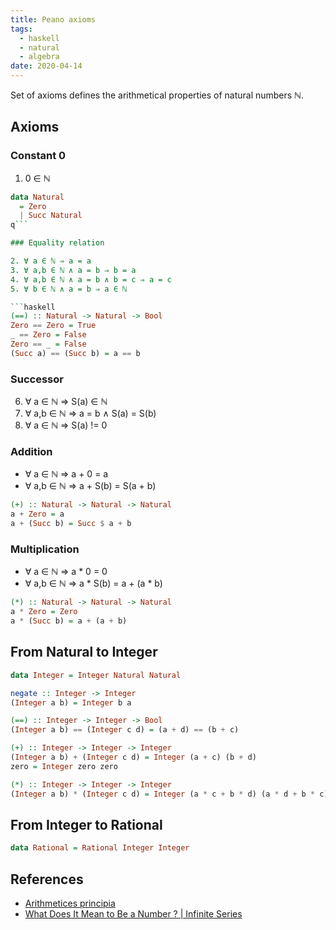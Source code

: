 ```yaml
---
title: Peano axioms
tags:
  - haskell
  - natural
  - algebra
date: 2020-04-14
---
```


Set of axioms defines the arithmetical properties of natural numbers ℕ.

## Axioms

### Constant 0

1. 0 ∈ ℕ

```haskell
data Natural
  = Zero
  | Succ Natural
q```

### Equality relation

2. ∀ a ∈ ℕ ⇒ a = a
3. ∀ a,b ∈ ℕ ∧ a = b ⇒ b = a
4. ∀ a,b ∈ ℕ ∧ a = b ∧ b = c ⇒ a = c
5. ∀ b ∈ ℕ ∧ a = b ⇒ a ∈ ℕ

```haskell
(==) :: Natural -> Natural -> Bool
Zero == Zero = True
_ == Zero = False
Zero == _ = False
(Succ a) == (Succ b) = a == b
```

### Successor

6. ∀ a ∈ ℕ ⇒ S(a) ∈ ℕ
7. ∀ a,b ∈ ℕ ⇒ a = b ∧ S(a) = S(b)
8. ∀ a ∈ ℕ ⇒ S(a) != 0

### Addition

- ∀ a ∈ ℕ ⇒ a + 0 = a
- ∀ a,b ∈ ℕ ⇒ a + S(b) = S(a + b)

```haskell
(+) :: Natural -> Natural -> Natural
a + Zero = a
a + (Succ b) = Succ $ a + b
```

### Multiplication

- ∀ a ∈ ℕ ⇒ a \* 0 = 0
- ∀ a,b ∈ ℕ ⇒ a \* S(b) = a + (a \* b)

```haskell
(*) :: Natural -> Natural -> Natural
a * Zero = Zero
a * (Succ b) = a + (a + b)
```

## From Natural to Integer

```haskell
data Integer = Integer Natural Natural

negate :: Integer -> Integer
(Integer a b) = Integer b a

(==) :: Integer -> Integer -> Bool
(Integer a b) == (Integer c d) = (a + d) == (b + c)

(+) :: Integer -> Integer -> Integer
(Integer a b) + (Integer c d) = Integer (a + c) (b + d)
zero = Integer zero zero

(*) :: Integer -> Integer -> Integer
(Integer a b) * (Integer c d) = Integer (a * c + b * d) (a * d + b * c)
```

## From Integer to Rational

```haskell
data Rational = Rational Integer Integer
```

## References

- [Arithmetices principia](https://archive.org/details/arithmeticespri00peangoog/page/n22/mode/2up)
- [What Does It Mean to Be a Number ? | Infinite Series](https://youtu.be/3gBoP8jZ1Is)
